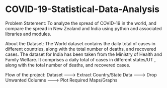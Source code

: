 # COVID-19-Statistical-Data-Analysis
Problem Statement:
To analyze the spread of COVID-19 in the world, and compare the spread in New Zealand and India using python and associated libraries and modules.

About the Dataset:
The World dataset contains the daily total of cases in different countries, along with the total number of deaths, and recovered cases. 
The dataset for India has been taken from the Ministry of Health and Family Welfare. It comprises a daily total of cases in different states/UT , along with the total number of deaths, and recovered cases.

Flow of the project:
Dataset ---> Extract Country/State Data ---> Drop Unwanted Columns ---> Plot Required Maps/Graphs
